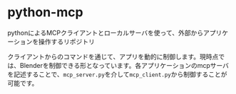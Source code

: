 # python-mcp
pythonによるMCPクライアントとローカルサーバを使って、外部からアプリケーションを操作するリポジトリ

クライアントからのコマンドを通じて、アプリを動的に制御します。現時点では、Blenderを制御できる形となっています。各アプリケーションのmcpサーバを記述することで、`mcp_server.py`を介して`mcp_client.py`から制御することが可能です。